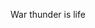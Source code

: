 War thunder is life

<!---
randosandow/randosandow is a ✨ special ✨ repository because its `README.md` (this file) appears on your GitHub profile.
You can click the Preview link to take a look at your changes.
--->
